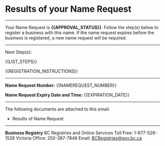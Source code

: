 # Results of your Name Request

---

Your Name Request is **{{APPROVAL_STATUS}}**. Follow the step(s) below to register a business with this name. If the name request expires before the business is registered, a new name request will be required.

---

Next Step(s):

{{LIST_STEPS}}

{{REGISTRATION_INSTRUCTIONS}}

---

**Name Request Number:**
{{NAMEREQUEST_NUMBER}}

**Name Request Expiry Date and Time:**
{{EXPIRATION_DATE}}

---

The following documents are attached to this email:

* Results of Name Request

---

**Business Registry**
BC Registries and Online Services
Toll Free: 1-877-526-1526
Victoria Office: 250-387-7848
Email: [BCRegistries@gov.bc.ca](BCRegistries@gov.bc.ca)